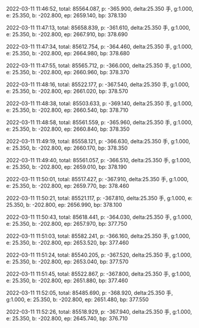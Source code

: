 2022-03-11 11:46:52, total: 85564.087, p: -365.900, delta:25.350 手, g:1.000, e: 25.350, b: -202.800, ep: 2659.140, bp: 378.130

2022-03-11 11:47:13, total: 85658.839, p: -361.610, delta:25.350 手, g:1.000, e: 25.350, b: -202.800, ep: 2667.910, bp: 378.690

2022-03-11 11:47:34, total: 85612.754, p: -364.460, delta:25.350 手, g:1.000, e: 25.350, b: -202.800, ep: 2664.980, bp: 378.680

2022-03-11 11:47:55, total: 85565.712, p: -366.000, delta:25.350 手, g:1.000, e: 25.350, b: -202.800, ep: 2660.960, bp: 378.370

2022-03-11 11:48:16, total: 85522.177, p: -367.540, delta:25.350 手, g:1.000, e: 25.350, b: -202.800, ep: 2661.020, bp: 378.570

2022-03-11 11:48:38, total: 85503.633, p: -369.140, delta:25.350 手, g:1.000, e: 25.350, b: -202.800, ep: 2660.540, bp: 378.710

2022-03-11 11:48:58, total: 85561.559, p: -365.960, delta:25.350 手, g:1.000, e: 25.350, b: -202.800, ep: 2660.840, bp: 378.350

2022-03-11 11:49:19, total: 85558.121, p: -366.630, delta:25.350 手, g:1.000, e: 25.350, b: -202.800, ep: 2660.170, bp: 378.350

2022-03-11 11:49:40, total: 85561.057, p: -366.510, delta:25.350 手, g:1.000, e: 25.350, b: -202.800, ep: 2659.010, bp: 378.190

2022-03-11 11:50:01, total: 85517.427, p: -367.910, delta:25.350 手, g:1.000, e: 25.350, b: -202.800, ep: 2659.770, bp: 378.460

2022-03-11 11:50:21, total: 85521.117, p: -367.810, delta:25.350 手, g:1.000, e: 25.350, b: -202.800, ep: 2656.990, bp: 378.100

2022-03-11 11:50:43, total: 85618.441, p: -364.030, delta:25.350 手, g:1.000, e: 25.350, b: -202.800, ep: 2657.970, bp: 377.750

2022-03-11 11:51:03, total: 85582.241, p: -366.160, delta:25.350 手, g:1.000, e: 25.350, b: -202.800, ep: 2653.520, bp: 377.460

2022-03-11 11:51:24, total: 85540.205, p: -367.520, delta:25.350 手, g:1.000, e: 25.350, b: -202.800, ep: 2653.040, bp: 377.570

2022-03-11 11:51:45, total: 85522.867, p: -367.800, delta:25.350 手, g:1.000, e: 25.350, b: -202.800, ep: 2651.880, bp: 377.460

2022-03-11 11:52:05, total: 85485.690, p: -368.920, delta:25.350 手, g:1.000, e: 25.350, b: -202.800, ep: 2651.480, bp: 377.550

2022-03-11 11:52:26, total: 85518.929, p: -367.940, delta:25.350 手, g:1.000, e: 25.350, b: -202.800, ep: 2645.740, bp: 376.710